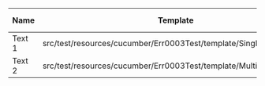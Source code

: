 |  Name  |                              Template                              | Single/Multi | Output Path |          File Pattern          |
|--------|--------------------------------------------------------------------|--------------|-------------|--------------------------------|
| Text 1 | src/test/resources/cucumber/Err0003Test/template/SingleTemplate.vm | Single       | single      | Destination.xml                |
| Text 2 | src/test/resources/cucumber/Err0003Test/template/MultiTemplate.vm  | Multi        | multi       | Destination\_${CLASS_NAME}.xml |

